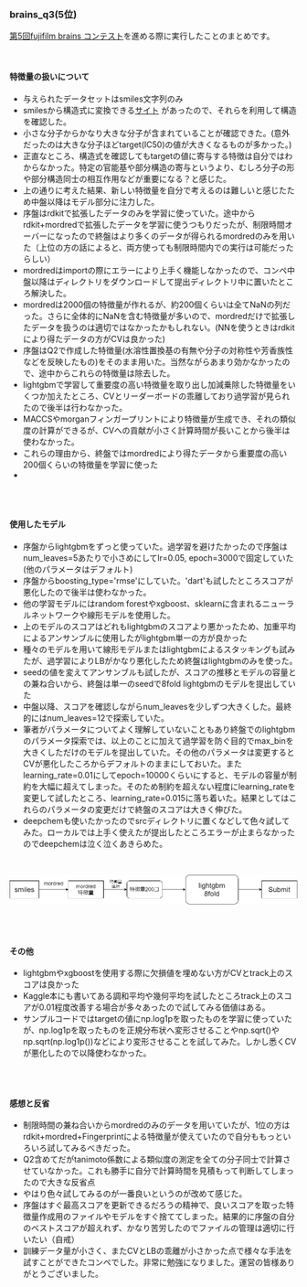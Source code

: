 ### brains_q3(5位)
[第5回fujifilm brains コンテスト](https://fujifilmdatasciencechallnge.mystrikingly.com/)を進める際に実行したことのまとめです。

<br>

#### 特徴量の扱いについて
* 与えられたデータセットはsmiles文字列のみ
* smilesから構造式に変換できる[サイト](http://www.cheminfo.org/flavor/malaria/Utilities/SMILES_generator___checker.html) があったので、それらを利用して構造を確認した。
* 小さな分子からかなり大きな分子が含まれていることが確認できた。(意外だったのは大きな分子ほどtarget(IC50)の値が大きくなるものが多かった。)
* 正直なところ、構造式を確認してもtargetの値に寄与する特徴は自分ではわからなかった。特定の官能基や部分構造の寄与というより、むしろ分子の形や部分構造同士の相互作用などが重要になる？と感じた。
* 上の通りに考えた結果、新しい特徴量を自分で考えるのは難しいと感じたため中盤以降はモデル部分に注力した。
* 序盤はrdkitで拡張したデータのみを学習に使っていた。途中からrdkit+mordredで拡張したデータを学習に使うつもりだったが、制限時間オーバーになったので終盤はより多くのデータが得られるmordredのみを用いた（上位の方の話によると、両方使っても制限時間内での実行は可能だったらしい）
* mordredはimportの際にエラーにより上手く機能しなかったので、コンペ中盤以降はディレクトリをダウンロードして提出ディレクトリ中に置いたところ解決した。
* mordredは2000個の特徴量が作れるが、約200個くらいは全てNaNの列だった。さらに全体的にNaNを含む特徴量が多いので、mordredだけで拡張したデータを扱うのは適切ではなかったかもしれない。(NNを使うときはrdkitにより得たデータの方がCVは良かった)
* 序盤はQ2で作成した特徴量(水溶性置換基の有無や分子の対称性や芳香族性などを反映したもの)をそのまま用いた。当然ながらあまり効かなかったので、途中からこれらの特徴量は除去した。
* lightgbmで学習して重要度の高い特徴量を取り出し加減乗除した特徴量をいくつか加えたところ、CVとリーダーボードの乖離しており過学習が見られたので後半は行わなかった。
* MACCSやmorganフィンガープリントにより特徴量が生成でき、それの類似度の計算ができるが、CVへの貢献が小さく計算時間が長いことから後半は使わなかった。
* これらの理由から、終盤ではmordredにより得たデータから重要度の高い200個くらいの特徴量を学習に使った
* 

<br><br>

#### 使用したモデル
* 序盤からlightgbmをずっと使っていた。過学習を避けたかったので序盤はnum_leaves=5あたりで小さめにしてlr=0.05, epoch=3000で固定していた(他のパラメータはデフォルト)
* 序盤からboosting_type='rmse'にしていた。'dart'も試したところスコアが悪化したので後半は使わなかった。
* 他の学習モデルにはrandom forestやxgboost、sklearnに含まれるニューラルネットワークや線形モデルを使用した。
* 上のモデルのスコアはどれもlightgbmのスコアより悪かったため、加重平均によるアンサンブルに使用したがlightgbm単一の方が良かった
* 種々のモデルを用いて線形モデルまたはlightgbmによるスタッキングも試みたが、過学習によりLBがかなり悪化したため終盤はlightgbmのみを使った。
* seedの値を変えてアンサンブルも試したが、スコアの推移とモデルの容量との兼ね合いから、終盤は単一のseedで8fold lightgbmのモデルを提出していた
* 中盤以降、スコアを確認しながらnum_leavesを少しずつ大きくした。最終的にはnum_leaves=12で探索していた。
* 筆者がパラメータについてよく理解していないこともあり終盤でのlightgbmのパラメータ探索では、以上のことに加えて過学習を防ぐ目的でmax_binを大きくしただけのモデルを提出していた。その他のパラメータは変更するとCVが悪化したころからデフォルトのままにしておいた。またlearning_rate=0.01にしてepoch=10000くらいにすると、モデルの容量が制約を大幅に超えてしまった。そのため制約を超えない程度にlearning_rateを変更して試したところ、learning_rate=0.015に落ち着いた。結果としてはこれらのパラメータの変更だけで終盤のスコアは大きく伸びた。
* deepchemも使いたかったのでsrcディレクトリに置くなどして色々試してみた。ローカルでは上手く使えたが提出したところエラーが止まらなかったのでdeepchemは泣く泣くあきらめた。

<br>

![終盤での進め方](./asset/process.png)

<br><br>

#### その他
* lightgbmやxgboostを使用する際に欠損値を埋めない方がCVとtrack上のスコアは良かった
* Kaggle本にも書いてある調和平均や幾何平均を試したところtrack上のスコアが0.01程度改善する場合が多々あったので試してみる価値はある。
* サンプルコードではtargetの値にnp.log1pを取ったものを学習に使っていたが、np.log1pを取ったものを正規分布状へ変形させることやnp.sqrt()やnp.sqrt(np.log1p())などにより変形させることを試してみた。しかし悉くCVが悪化したので以降使わなかった。

<br><br>


####  感想と反省
* 制限時間の兼ね合いからmordredのみのデータを用いていたが、1位の方はrdkit+mordred+Fingerprintによる特徴量が使えていたので自分ももっといろいろ試してみるべきだった。
* Q2含めてだがtanimoto係数による類似度の測定を全ての分子同士で計算させていなかった。これも勝手に自分で計算時間を見積もって判断してしまったので大きな反省点
* やはり色々試してみるのが一番良いというのが改めて感じた。
* 序盤はすぐ最高スコアを更新できるだろうの精神で、良いスコアを取った特徴量作成用のファイルやモデルをすぐ捨ててしまった。結果的に序盤の自分のベストスコアが超えれず、かなり苦労したのでファイルの管理は適切に行いたい（自戒）
* 訓練データ量が小さく、またCVとLBの乖離が小さかった点で様々な手法を試すことができたコンペでした。非常に勉強になりました。運営の皆様ありがとうございました。

